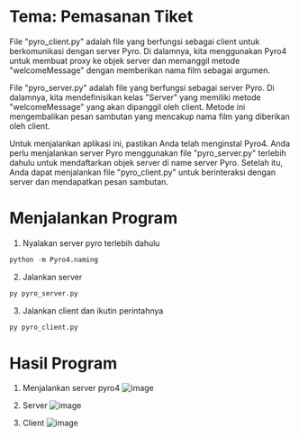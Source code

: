# Tema: Pemasanan Tiket

File "pyro_client.py" adalah file yang berfungsi sebagai client untuk berkomunikasi dengan server Pyro. Di dalamnya, kita menggunakan Pyro4 untuk membuat proxy ke objek server dan memanggil metode "welcomeMessage" dengan memberikan nama film sebagai argumen.

File "pyro_server.py" adalah file yang berfungsi sebagai server Pyro. Di dalamnya, kita mendefinisikan kelas "Server" yang memiliki metode "welcomeMessage" yang akan dipanggil oleh client. Metode ini mengembalikan pesan sambutan yang mencakup nama film yang diberikan oleh client.

Untuk menjalankan aplikasi ini, pastikan Anda telah menginstal Pyro4. Anda perlu menjalankan server Pyro menggunakan file "pyro_server.py" terlebih dahulu untuk mendaftarkan objek server di name server Pyro. Setelah itu, Anda dapat menjalankan file "pyro_client.py" untuk berinteraksi dengan server dan mendapatkan pesan sambutan.

# Menjalankan Program
1. Nyalakan server pyro terlebih dahulu

```python
python -m Pyro4.naming
```

2. Jalankan server

```python
py pyro_server.py
```

3. Jalankan client dan ikutin perintahnya

```python
py pyro_client.py
```

# Hasil Program

1. Menjalankan server pyro4
![image](https://github.com/ilmanaqilaa/SISTER_3B/assets/80626628/8d8bfb86-070a-448e-b6a2-09d53bf580aa)

2. Server
![image](https://github.com/ilmanaqilaa/SISTER_3B/assets/80626628/b4325295-c2d7-41c4-9470-9b2b611dd9cc)

3. Client
![image](https://github.com/ilmanaqilaa/SISTER_3B/assets/80626628/64587e22-db4d-4796-9fc0-d7ab4909d100)
